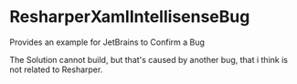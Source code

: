 # ResharperXamlIntellisenseBug
Provides an example for JetBrains to Confirm a Bug

The Solution cannot build, but that's caused by another bug, that i think is not related to Resharper.
